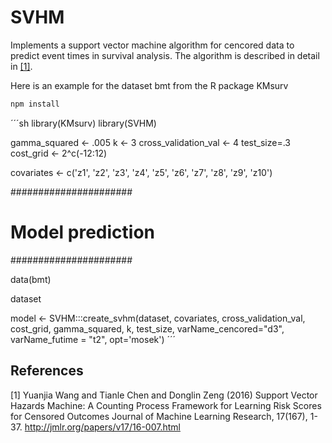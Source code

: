 # SVHM
Implements a support vector machine algorithm for cencored data to predict event times in survival analysis. The algorithm is described in detail in [[1]](#1).

Here is an example for the dataset bmt from the R package KMsurv
   ```sh
   npm install
   ```
´´´sh
library(KMsurv)
library(SVHM)

gamma_squared <- .005
k <- 3
cross_validation_val <- 4
test_size=.3
cost_grid <- 2^c(-12:12)

covariates <- c('z1', 'z2', 'z3', 'z4', 'z5', 'z6', 'z7', 'z8', 'z9', 'z10')

######################
#  Model prediction  #
######################

data(bmt)

dataset

model <- SVHM:::create_svhm(dataset, covariates, cross_validation_val, cost_grid, gamma_squared, k, test_size, varName_cencored="d3", varName_futime = "t2", opt='mosek')
´´´

## References
<a id="1">[1]</a> 
Yuanjia Wang and Tianle Chen and Donglin Zeng (2016)
Support Vector Hazards Machine: A Counting Process Framework for Learning Risk Scores for Censored Outcomes
Journal of Machine Learning Research, 17(167), 1-37.
http://jmlr.org/papers/v17/16-007.html
